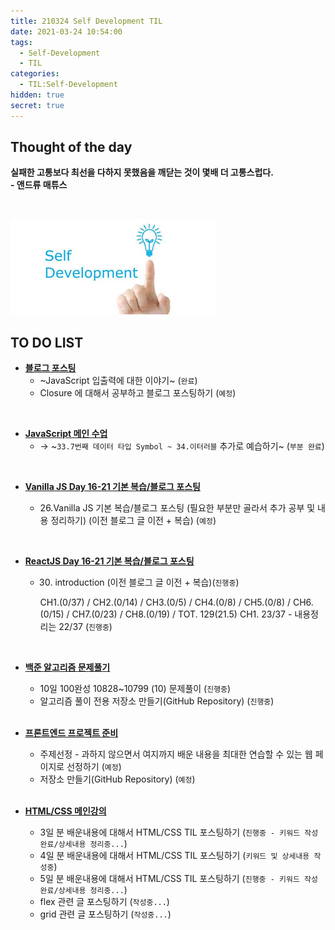 ```yaml
---
title: 210324 Self Development TIL
date: 2021-03-24 10:54:00
tags:
  - Self-Development
  - TIL
categories:
  - TIL:Self-Development
hidden: true
secret: true
---
```


## **Thought of the day**

**실패한 고통보다 최선을 다하지 못했음을 깨닫는 것이 몇배 더 고통스럽다.**<br/> **- 앤드류 매튜스**

<br/>

![](/images/post_images/self_development_logo.jpg)

## **TO DO LIST**

- <ins>**블로그 포스팅**</ins>
  - ~JavaScript 입출력에 대한 이야기~ (`완료`)
  - Closure 에 대해서 공부하고 블로그 포스팅하기 (`예정`)

<br/>

- <ins>**JavaScript 메인 수업**</ins>
  - → ~`33.7번째 데이터 타입 Symbol ~ 34.이터러블` 추가로 예습하기~ (`부분 완료`)

<!-- more -->

<br/>

- <ins>**Vanilla JS Day 16-21 기본 복습/블로그 포스팅**</ins>

  - 26.Vanilla JS 기본 복습/블로그 포스팅 (필요한 부분만 골라서 추가 공부 및 내용 정리하기) (이전 블로그 글 이전 + 복습) (`예정`)

<br/>

- <ins>**ReactJS Day 16-21 기본 복습/블로그 포스팅**</ins>

  - 30. introduction (이전 블로그 글 이전 + 복습)(`진행중`)

    CH1.(0/37) / CH2.(0/14) / CH3.(0/5) / CH4.(0/8) /
    CH5.(0/8) / CH6.(0/15) / CH7.(0/23) / CH8.(0/19) /
    TOT. 129(21.5)
    CH1. 23/37 - 내용정리는 22/37 (`진행중`)

<br/>

- <ins>**백준 알고리즘 문제풀기**</ins>

  - 10일 100완성 10828~10799 (10) 문제풀이 (`진행중`)
  - 알고리즘 풀이 전용 저장소 만들기(GitHub Repository) (`진행중`)

  <br/>

- <ins>**프론트엔드 프로젝트 준비**</ins>

  - 주제선정 - 과하지 않으면서 여지까지 배운 내용을 최대한 연습할 수 있는 웹 페이지로 선정하기 (`예정`)
  - 저장소 만들기(GitHub Repository) (`예정`)

  <br/>

- <ins>**HTML/CSS 메인강의**</ins>

  - 3일 분 배운내용에 대해서 HTML/CSS TIL 포스팅하기 (`진행중 - 키워드 작성 완료/상세내용 정리중...`)
  - 4일 분 배운내용에 대해서 HTML/CSS TIL 포스팅하기 (`키워드 및 상세내용 작성중`)
  - 5일 분 배운내용에 대해서 HTML/CSS TIL 포스팅하기 (`진행중 - 키워드 작성 완료/상세내용 정리중...`)
  - flex 관련 글 포스팅하기 (`작성중...`)
  - grid 관련 글 포스팅하기 (`작성중...`)

  <br/>
